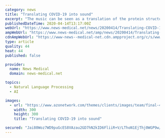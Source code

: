 ```yaml
---
category: news
title: "Translating COVID-19 into sound"
excerpt: "The music can be seen as a translation of the protein structure’s various vibrational patterns ... We can now hear this concept as nature composed it and compare it to ideas in our imagination, or use AI to speak the language of protein design and let it imagine new structures. We believe that the analysis of sound and music can help us ..."
publishedDateTime: 2020-04-14T13:17:00Z
webUrl: "https://www.news-medical.net/news/20200414/Translating-COVID-19-into-sound.aspx"
ampWebUrl: "https://www.news-medical.net/amp/news/20200414/Translating-COVID-19-into-sound.aspx"
cdnAmpWebUrl: "https://www-news--medical-net.cdn.ampproject.org/c/s/www.news-medical.net/amp/news/20200414/Translating-COVID-19-into-sound.aspx"
type: article
quality: 44
heat: 44
published: false

provider:
  name: News Medical
  domain: news-medical.net

topics:
  - Natural Language Processing
  - AI

images:
  - url: "https://www.azonetwork.com/themes/clients/images/team/final-4.jpg"
    width: 300
    height: 300
    title: "Translating COVID-19 into sound"

secured: "Jai80Woz7WD9puGcES8VAzau2GD7hN2kID6FliiR+V/LThoN1EjThj0WGP9w/k3Ug1cnGvAMaGqTBJjwlIi64lWvkOZraB40s3fFp6GwQSep/Y8IVlr3dTBHNpIiJXz03fD42PSGHcEwbWFW7+W9psOcLyipbTLKS1PepBfUEPYhyZxqiMOEtJpJAxEnpZsOLvfkPJoz/kb0+SL5eK/8a3W2nfOKcyZUjUwqvZ3G3ThHLEcc3j0fhHaEhheKBtLu0gfRBHb1vkqM+5uwBRuh8tgOuE7jewecPR86gzV+AVsbdtRh5lcfOdoWzXnLTYet;TWcAbSTVZTK/wjfZIdDQ5A=="
---
```


